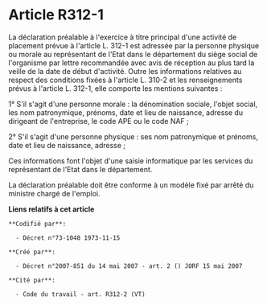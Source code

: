 # Article R312-1

La déclaration préalable à l'exercice à titre principal d'une activité de placement prévue à l'article L. 312-1 est adressée
par la personne physique ou morale au représentant de l'Etat dans le département du siège social de l'organisme par lettre
recommandée avec avis de réception au plus tard la veille de la date de début d'activité. Outre les informations relatives au
respect des conditions fixées à l'article L. 310-2 et les renseignements prévus à l'article L. 312-1, elle comporte les
mentions suivantes :

1° S'il s'agit d'une personne morale : la dénomination sociale, l'objet social, les nom patronymique, prénoms, date et lieu
de naissance, adresse du dirigeant de l'entreprise, le code APE ou le code NAF ;

2° S'il s'agit d'une personne physique : ses nom patronymique et prénoms, date et lieu de naissance, adresse ;

Ces informations font l'objet d'une saisie informatique par les services du représentant de l'Etat dans le département.

La déclaration préalable doit être conforme à un modèle fixé par arrêté du ministre chargé de l'emploi.

**Liens relatifs à cet article**

	**Codifié par**:

	  - Décret n°73-1048 1973-11-15

	**Créé par**:

	  - Décret n°2007-851 du 14 mai 2007 - art. 2 () JORF 15 mai 2007

	**Cité par**:

	  - Code du travail - art. R312-2 (VT)
